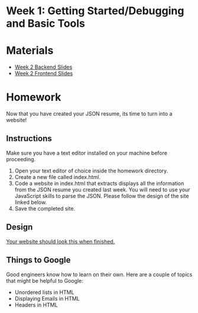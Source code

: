 # Week 1: Getting Started/Debugging and Basic Tools

# Materials
- [Week 2 Backend Slides](https://docs.google.com/presentation/d/1iWpmcWsE_4FNhXOm_S3NdeY6LhCJPQzBGlF2mD209fI/edit?usp=sharing)
- [Week 2 Frontend Slides](https://docs.google.com/presentation/d/15j7x4ntl4oOBNhMBU-414OtuOtrq5x4vNE4pYTciknQ/edit?usp=sharing)

# Homework
Now that you have created your JSON resume, its time to turn into a website! 

## Instructions
Make sure you have a text editor installed on your machine before proceeding. 
1. Open your text editor of choice inside the homework directory.
2. Create a new file called index.html.
3. Code a website in index.html that extracts displays all the information from the JSON resume you created last week. You will need to use your JavaScript skills to parse the JSON. Please follow the design of the site linked below. 
4. Save the completed site.

## Design
[Your website should look this when finished.](https://www.figma.com/file/6fc92eAV2G17uSPh4jlnh3/JSON-Resume?node-id=2%3A2)

## Things to Google
Good engineers know how to learn on their own. Here are a couple of topics that might be helpful to Google:
- Unordered lists in HTML
- Displaying Emails in HTML
- Headers in HTML